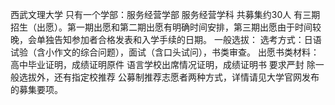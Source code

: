西武文理大学
只有一个学部：服务经营学部 服务经营学科 共募集约30人
有三期招生（出愿）。第一期出愿和第二期出愿有明确时间安排，第三期出愿由于时间较晚，会单独告知参加者合格发表和入学手续的日期。
一般选拔：
选考方式：日语试验（含小作文的综合问题），面试（含口头试问），书类审查。
出愿书类材料：
高中毕业证明，成绩证明原件
语言学校出席情况证明，成绩证明书 要求严封
除一般选拔外，还有指定校推荐 公募制推荐志愿者两种方式，详情请见大学官网发布的募集要项。